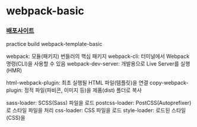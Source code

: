 # webpack-basic

### [배포사이트](https://dreamy-phoenix-2d4698.netlify.app/)
practice build webpack-template-basic

webpack: 모듈(패키지) 번들러의 핵심 패키지
webpack-cli: 터미널에서 Webpack 명령(CLI)을 사용할 수 있음
webpack-dev-server: 개발용으로 Live Server를 실행(HMR)

html-webpack-plugin: 최초 실행될 HTML 파일(템플릿)을 연결
copy-webpack-plugin: 정적 파일(파비콘, 이미지 등)을 제품(dist) 폴더로 복사

sass-loader: SCSS(Sass) 파일을 로드
postcss-loader: PostCSS(Autoprefixer)로 스타일 파일을 처리
css-loader: CSS 파일을 로드
style-loader: 로드된 스타일(CSS)을 <style>로 <head>에 삽입
babel-loader: JS 파일을 로드

@babel/core: ES6 이상의 코드를 ES5 이하 버전으로 변환
@babel/preset-env: Babel 지원 스펙을 지정
@babel/plugin-transform-runtime: Async/Await 문법 지원

sass: SCSS(Sass) 문법을 해석(스타일 전처리기)
postcss: Autoprefixer 등의 다양한 스타일 후처리기 패키지
autoprefixer: 스타일에 자동으로 공급 업체 접두사(Vendor prefix)를 적용하는 PostCSS의 플러그인

## 주의사항!
- npm i -D webpack-dev-server@next로 설치(webpack-cli 버전(@4^)과 일치)!
- package.json 옵션으로 browserslist 추가!
- .postcssrc.js 생성(PostCSS 구성 옵션)!
- .babelrc.js 생성(Babel 구성 옵션)!
